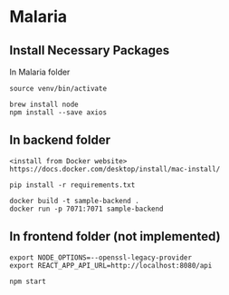 # Malaria

## Install Necessary Packages

In Malaria folder
```
source venv/bin/activate

brew install node
npm install --save axios
```

## In backend folder
```
<install from Docker website> https://docs.docker.com/desktop/install/mac-install/

pip install -r requirements.txt

docker build -t sample-backend .
docker run -p 7071:7071 sample-backend
```

## In frontend folder (not implemented)
```
export NODE_OPTIONS=--openssl-legacy-provider
export REACT_APP_API_URL=http://localhost:8080/api

npm start
```

